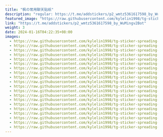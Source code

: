 ```yaml
---
title: "枫の常用聊天贴纸"
description: "regular: https://t.me/addstickers/p2_wmtz5361617598_by_WuMingv2Bot"
featured_image: "https://raw.githubusercontent.com/kylelin1998/tg-sticker-spreading-worldwide-images/main/img/d012fe4a-48e3-4f28-811d-7053898e7161.jpg"
link: "https://t.me/addstickers/p2_wmtz5361617598_by_WuMingv2Bot"
weight: 3
date: 2024-01-16T04:22:35+08:00
images:
  - https://raw.githubusercontent.com/kylelin1998/tg-sticker-spreading-worldwide-images/main/img/d012fe4a-48e3-4f28-811d-7053898e7161.jpg
  - https://raw.githubusercontent.com/kylelin1998/tg-sticker-spreading-worldwide-images/main/img/89596bb2-31ec-4598-a031-6ad25b511722.jpg
  - https://raw.githubusercontent.com/kylelin1998/tg-sticker-spreading-worldwide-images/main/img/9ab25623-553e-4e6d-ad9d-0409d838edd9.jpg
  - https://raw.githubusercontent.com/kylelin1998/tg-sticker-spreading-worldwide-images/main/img/0d7056a6-b083-429f-9612-9c3bf5f33a85.jpg
  - https://raw.githubusercontent.com/kylelin1998/tg-sticker-spreading-worldwide-images/main/img/e136a46d-511a-4326-b12c-7ed960a61141.jpg
  - https://raw.githubusercontent.com/kylelin1998/tg-sticker-spreading-worldwide-images/main/img/e590b864-ca03-4e00-8560-46195c782846.jpg
  - https://raw.githubusercontent.com/kylelin1998/tg-sticker-spreading-worldwide-images/main/img/54092ce4-ceb9-4549-9386-1d3931e05a94.jpg
  - https://raw.githubusercontent.com/kylelin1998/tg-sticker-spreading-worldwide-images/main/img/eda03fb9-5580-4070-a295-10b03234096b.jpg
  - https://raw.githubusercontent.com/kylelin1998/tg-sticker-spreading-worldwide-images/main/img/2778d9f5-8639-487e-b5a5-4fcbe3e74dd9.jpg
  - https://raw.githubusercontent.com/kylelin1998/tg-sticker-spreading-worldwide-images/main/img/4fecd6db-e072-4402-8f10-1ece9a7084bb.jpg
  - https://raw.githubusercontent.com/kylelin1998/tg-sticker-spreading-worldwide-images/main/img/e57d33a7-d30d-487d-a2d1-251c495fb0e7.jpg
  - https://raw.githubusercontent.com/kylelin1998/tg-sticker-spreading-worldwide-images/main/img/206c6115-c192-40da-9e0c-f5e5bf2c89f7.jpg
  - https://raw.githubusercontent.com/kylelin1998/tg-sticker-spreading-worldwide-images/main/img/9824cb96-1b2c-4494-868d-dc0fa82f59af.jpg
  - https://raw.githubusercontent.com/kylelin1998/tg-sticker-spreading-worldwide-images/main/img/4bed9f0b-ea98-4689-9063-130dc1c0eff6.jpg
  - https://raw.githubusercontent.com/kylelin1998/tg-sticker-spreading-worldwide-images/main/img/6f7ee766-0375-44df-8e8a-df7fd8b1cfac.jpg
  - https://raw.githubusercontent.com/kylelin1998/tg-sticker-spreading-worldwide-images/main/img/a0e60813-76e5-4b9a-9c15-f8012c4acf46.jpg
  - https://raw.githubusercontent.com/kylelin1998/tg-sticker-spreading-worldwide-images/main/img/8ceb71cf-0f2c-47fe-b99a-901da7a6ba29.jpg
  - https://raw.githubusercontent.com/kylelin1998/tg-sticker-spreading-worldwide-images/main/img/155e8c8c-a2df-4c34-818f-22e3372be6b9.jpg
  - https://raw.githubusercontent.com/kylelin1998/tg-sticker-spreading-worldwide-images/main/img/e21352bc-6d92-4231-a09d-8ab64b815c08.jpg
  - https://raw.githubusercontent.com/kylelin1998/tg-sticker-spreading-worldwide-images/main/img/0c3056c5-52eb-4aae-8030-d4ce1718a32a.jpg
---
```

